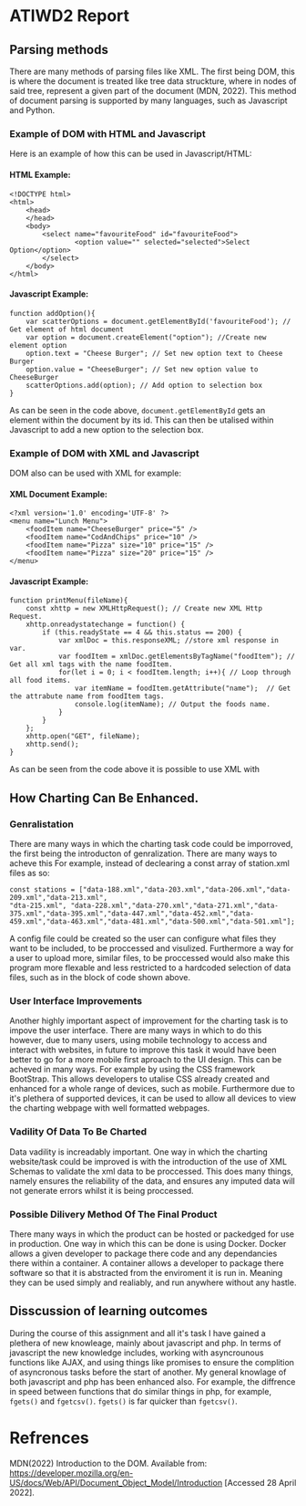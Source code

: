 # ATIWD2 Report
## Parsing methods
There are many methods of parsing files like XML. The first being DOM, this is where the document is treated like tree data struckture, where in nodes of said tree, represent a given part of the document (MDN, 2022). This method of document parsing is supported by many languages, such as Javascript and Python.
### Example of DOM with HTML and Javascript
Here is an example of how this can be used in Javascript/HTML:
#### HTML Example:
```
<!DOCTYPE html>
<html>
    <head>
    </head>
    <body>
        <select name="favouriteFood" id="favouriteFood">
                <option value="" selected="selected">Select Option</option>
        </select>
    </body>
</html>
```
#### Javascript Example:
```
function addOption(){
    var scatterOptions = document.getElementById('favouriteFood'); // Get element of html document
    var option = document.createElement("option"); //Create new element option
    option.text = "Cheese Burger"; // Set new option text to Cheese Burger
    option.value = "CheeseBurger"; // Set new option value to CheeseBurger
    scatterOptions.add(option); // Add option to selection box
}
```
As can be seen in the code above, ```document.getElementById``` gets an element within the document by its id. This can then be utalised within Javascript to add a new option to the selection box. 

### Example of DOM with XML and Javascript
DOM also can be used with XML for example:

#### XML Document Example:
```
<?xml version='1.0' encoding='UTF-8' ?>
<menu name="Lunch Menu">
    <foodItem name="CheeseBurger" price="5" />
    <foodItem name="CodAndChips" price="10" />
    <foodItem name="Pizza" size="10" price="15" />
    <foodItem name="Pizza" size="20" price="15" />
</menu>
```

#### Javascript Example:
```
function printMenu(fileName){
    const xhttp = new XMLHttpRequest(); // Create new XML Http Request.
    xhttp.onreadystatechange = function() {
        if (this.readyState == 4 && this.status == 200) {
            var xmlDoc = this.responseXML; //store xml response in var.
            var foodItem = xmlDoc.getElementsByTagName("foodItem"); // Get all xml tags with the name foodItem.
            for(let i = 0; i < foodItem.length; i++){ // Loop through all food items.
                var itemName = foodItem.getAttribute("name");  // Get the attrabute name from foodItem tags.
                console.log(itemName); // Output the foods name.
            }
        }
    };
    xhttp.open("GET", fileName);
    xhttp.send();
}
```
As can be seen from the code above it is possible to use XML with

## How Charting Can Be Enhanced. 
### Genralistation
There are many ways in which the charting task code could be imporroved, the first being the introducton of genralization. There are many ways to acheve this For example, instead of declearing a const array of station.xml files as so:
```
const stations = ["data-188.xml","data-203.xml","data-206.xml","data-209.xml","data-213.xml",
"dta-215.xml", "data-228.xml","data-270.xml","data-271.xml","data-375.xml","data-395.xml","data-447.xml","data-452.xml","data-459.xml","data-463.xml","data-481.xml","data-500.xml","data-501.xml"];
```
A config file could be created so the user can configure what files they want to be included, to be proccessed and visulized. Furthermore a way for a user to upload more, similar files, to be proccessed would also make this program more flexable and less restricted to a hardcoded selection of data files, such as in the block of code shown above.

### User Interface Improvements
Another highly important aspect of improvement for the charting task is to impove the user interface. There are many ways in which to do this however, due to many users, using mobile technology to access and interact with websites, in future to improve this task it would have been better to go for a more mobile first aproach to the UI design. This can be acheved in many ways. For example by using the CSS framework BootStrap. This allows developers to utalise CSS already created and enhanced for a whole range of devices, such as mobile. Furthermore due to it's plethera of supported devices, it can be used to allow all devices to view the charting webpage with well formatted webpages.

### Vadility Of Data To Be Charted
Data vadility is increadably important. One way in which the charting website/task could be improved is with the introduction of the use of XML Schemas to validate the xml data to be proccessed. This does many things, namely ensures the reliability of the data, and ensures any imputed data will not generate errors whilst it is being proccessed.
### Possible Dilivery Method Of The Final Product
There many ways in which the product can be hosted or packedged for use in production. One way in which this can be done is using Docker. Docker allows a given developer to package there code and any dependancies there within a container. A container allows a developer to package there software so that it is abstracted from the enviroment it is run in. Meaning they can be used simply and realiably, and run anywhere without any hastle. 

## Disscussion of learning outcomes
During the course of this assignment and all it's task I have gained a plethera of new knowleage, mainly about javascript and php. In terms of javascript the new knowledge includes, working with asyncrounous functions like AJAX, and using things like promises to ensure the complition of asyncronous tasks before the start of another. My general knowlage of both javascript and php has been enhanced also. For example, the diffrence in speed between functions that do similar things in php, for example, ```fgets()``` and  ```fgetcsv()```. ```fgets()``` is far quicker than ```fgetcsv()```. 

# Refrences
MDN(2022) Introduction to the DOM. Available from: https://developer.mozilla.org/en-US/docs/Web/API/Document_Object_Model/Introduction [Accessed 28 April 2022].
